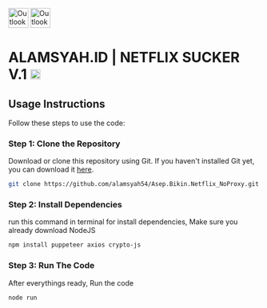 <img src="https://www.store-alamsyah.id/_next/image?url=%2Ficons%2FAOutlineWhite.webp&w=128&q=75" alt="Outlook" height="40">    <img src="https://upload.wikimedia.org/wikipedia/commons/0/08/Netflix_2015_logo.svg" alt="Outlook" height="40">
# ALAMSYAH.ID | NETFLIX SUCKER V.1 <a href="https://wa.me/6285172010009" target="_blank"><img src="https://img.shields.io/badge/IDR_399K_/Day-red" alt="Pricing" style="height: 20px;"></a>

## Usage Instructions

Follow these steps to use the code:

### Step 1: Clone the Repository

Download or clone this repository using Git. If you haven't installed Git yet, you can download it [here](https://git-scm.com/downloads).

```bash
git clone https://github.com/alamsyah54/Asep.Bikin.Netflix_NoProxy.git NETFLIX_FUCKER
```

### Step 2: Install Dependencies

run this command in terminal for install dependencies, Make sure you already download NodeJS

```bash
npm install puppeteer axios crypto-js
```

### Step 3: Run The Code

After everythings ready, Run the code

```bash
node run
```
